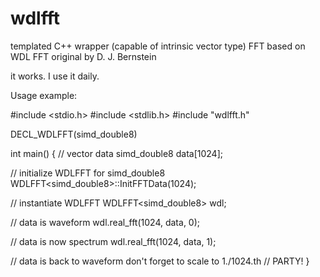 # wdlfft
templated C++ wrapper (capable of intrinsic vector type) FFT based on WDL FFT original by  D. J. Bernstein

it works. I use it daily.

Usage example:


#include <stdio.h>
#include <stdlib.h>
#include "wdlfft.h"

DECL_WDLFFT(simd_double8)

int main() 
{
  // vector data
  simd_double8 data[1024];
  
  // initialize WDLFFT for simd_double8
  WDLFFT<simd_double8>::InitFFTData(1024);

  // instantiate WDLFFT
  WDLFFT<simd_double8> wdl;

 // data is waveform
  wdl.real_fft(1024, data, 0);

 // data is now spectrum
  wdl.real_fft(1024, data, 1);

  // data is back to waveform don't forget to scale to 1./1024.th 
  // PARTY!
}
